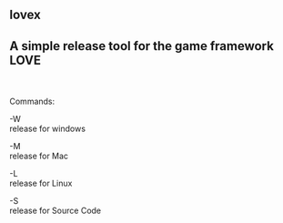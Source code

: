 lovex
----
A simple release tool for the game framework LOVE
----
<br>
<br>
Commands: <br>


-W <br>
release for windows

-M <br>
release for Mac

-L <br>
release for Linux

-S <br>
release for Source Code

